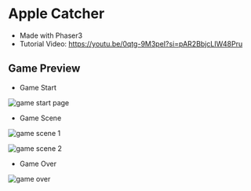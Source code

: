 # Apple Catcher

- Made with Phaser3
- Tutorial Video: https://youtu.be/0qtg-9M3peI?si=pAR2BbjcLIW48Pru

## Game Preview

- Game Start

![game start page](https://github.com/hayeon9826/phaser-apple-catcher/assets/38210233/7e325c10-e693-4e51-94ca-06de8e3a9590)

- Game Scene

![game scene 1 ](https://github.com/hayeon9826/phaser-apple-catcher/assets/38210233/52c840a3-03a8-4376-99a1-64f3c8558f61)

![game scene 2](https://github.com/hayeon9826/phaser-apple-catcher/assets/38210233/a1252b43-b236-40d4-af17-d15149f7fed0)

- Game Over

![game over](https://github.com/hayeon9826/phaser-apple-catcher/assets/38210233/896d4723-daa7-47a9-b25e-a495734df136)
